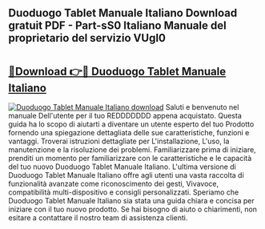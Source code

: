 ## Duoduogo Tablet Manuale Italiano Download gratuit PDF - Part-sS0 Italiano Manuale del proprietario del servizio VUgI0

# <h2><a href="http://df9o5z.blite.top/?on=Duoduogo+Tablet+Manuale+Italiano">🔗Download 👉🔴 Duoduogo Tablet Manuale Italiano</a></h2>

[![Duoduogo Tablet Manuale Italiano download](https://i.imgur.com/lujVjoI.png)](http://df9o5z.blite.top/?on=Duoduogo+Tablet+Manuale+Italiano)
Saluti e benvenuto nel manuale Dell'utente per il tuo REDDDDDDD appena acquistato. Questa guida ha lo scopo di aiutarti a diventare un utente esperto del tuo Prodotto fornendo una spiegazione dettagliata delle sue caratteristiche, funzioni e vantaggi. Troverai istruzioni dettagliate per L'installazione, L'uso, la manutenzione e la risoluzione dei problemi. Familiarizzare prima di iniziare, prenditi un momento per familiarizzare con le caratteristiche e le capacità del tuo nuovo Duoduogo Tablet Manuale Italiano. L'ultima versione di Duoduogo Tablet Manuale Italiano offre agli utenti una vasta raccolta di funzionalità avanzate come riconoscimento dei gesti, Vivavoce, compatibilità multi-dispositivo e consigli personalizzati. Speriamo che Duoduogo Tablet Manuale Italiano sia stata una guida chiara e concisa per iniziare con il tuo nuovo prodotto. Se hai bisogno di aiuto o chiarimenti, non esitare a contattare il nostro team di assistenza clienti.
